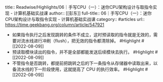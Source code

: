 title:: Readwise/Highlights/06｜手写CPU（一）：迷你CPU架构设计与取指令实现 - 计算机基础实战课
author:: [[彭东]]
full-title:: 06｜手写CPU（一）：迷你CPU架构设计与取指令实现 - 计算机基础实战课
category:: #articles
url:: https://time.geekbang.org/column/article/547921
- 如果指令执行之后发现跳转的条件不成立，这时预读取的指令就是无效的，需要对流水线进行冲刷（flush），把无效的指令都清除掉。 #Highlight #[[2022-08-09]]
- 预读取模块读出的指令，并不是全部都能发送后续模块去执行。 #Highlight #[[2022-08-09]]
- 不管指令是否跳转，都提前把跳转之后的下一条指令从存储器中读取出来，以备流水线的下一阶段使用，这就提高了 CPU 的执行效率。 #Highlight #[[2022-08-09]]
